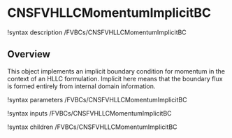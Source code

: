 # CNSFVHLLCMomentumImplicitBC

!syntax description /FVBCs/CNSFVHLLCMomentumImplicitBC

## Overview

This object implements an implicit boundary condition for momentum in the context of
an HLLC formulation. Implicit here means that the boundary flux is formed
entirely from internal domain information.

!syntax parameters /FVBCs/CNSFVHLLCMomentumImplicitBC

!syntax inputs /FVBCs/CNSFVHLLCMomentumImplicitBC

!syntax children /FVBCs/CNSFVHLLCMomentumImplicitBC

